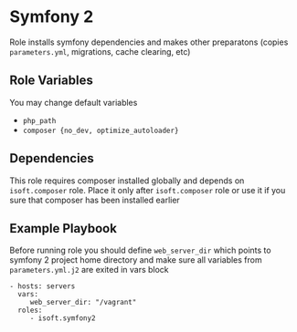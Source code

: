 Symfony 2
=========

Role installs symfony dependencies and makes other preparatons (copies `parameters.yml`, migrations, cache clearing, etc)

Role Variables
--------------

You may change default variables

 - `php_path`
 - `composer {no_dev, optimize_autoloader}`

Dependencies
------------

This role requires composer installed globally and depends on `isoft.composer` role. Place it only after `isoft.composer` role or use it if you sure that composer has been installed earlier

Example Playbook
----------------

Before running role you should define `web_server_dir` which points to symfony 2 project home directory and make sure all variables from `parameters.yml.j2` are exited in vars block

    - hosts: servers
      vars:
         web_server_dir: "/vagrant"
      roles:
         - isoft.symfony2
